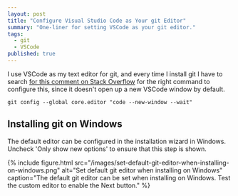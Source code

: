 ```yaml
---
layout: post
title: "Configure Visual Studio Code as Your git Editor"
summary: "One-liner for setting VSCode as your git editor."
tags:
  - git
  - VSCode
published: true
---
```


I use VSCode as my text editor for git, and every time I install git I have to search [for this comment on Stack Overflow](https://stackoverflow.com/questions/30024353/how-to-use-visual-studio-code-as-default-editor-for-git#comment-610442117) for the right command to configure this, since it doesn't open up a new VSCode window by default.

```shell
git config --global core.editor "code --new-window --wait"
```

## Installing git on Windows

The default editor can be configured in the installation wizard in Windows. Uncheck 'Only show new options' to ensure that this step is shown.

{% include figure.html
  src="/images/set-default-git-editor-when-installing-on-windows.png"
  alt="Set default git editor when installing on Windows"
  caption="The default git editor can be set when installing on Windows. Test the custom editor to enable the Next button."
%}
